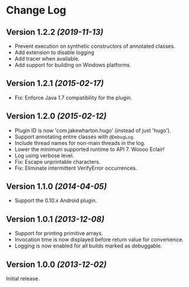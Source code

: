 Change Log
==========

Version 1.2.2 *(2019-11-13)*
----------------------------

 * Prevent execution on synthetic constructors of annotated classes.
 * Add extension to disable logging
 * Add tracer when available.
 * Add support for building on Windows platforms.

Version 1.2.1 *(2015-02-17)*
----------------------------

 * Fix: Enforce Java 1.7 compatibility for the plugin.


Version 1.2.0 *(2015-02-12)*
----------------------------

 * Plugin ID is now 'com.jakewharton.hugo' (instead of just 'hugo').
 * Support annotating entire classes with `@DebugLog`.
 * Include thread names for non-main threads in the log.
 * Lower the minimum supported runtime to API 7. Woooo Eclair!
 * Log using verbose level.
 * Fix: Escape unprintable characters.
 * Fix: Eliminate intermittent VerifyError occurrences.


Version 1.1.0 *(2014-04-05)*
----------------------------

 * Support the 0.10.x Android plugin.


Version 1.0.1 *(2013-12-08)*
----------------------------

 * Support for printing primitive arrays.
 * Invocation time is now displayed before return value for convenience.
 * Logging is now enabled for all builds marked as debuggable.


Version 1.0.0 *(2013-12-02)*
----------------------------

Initial release.
